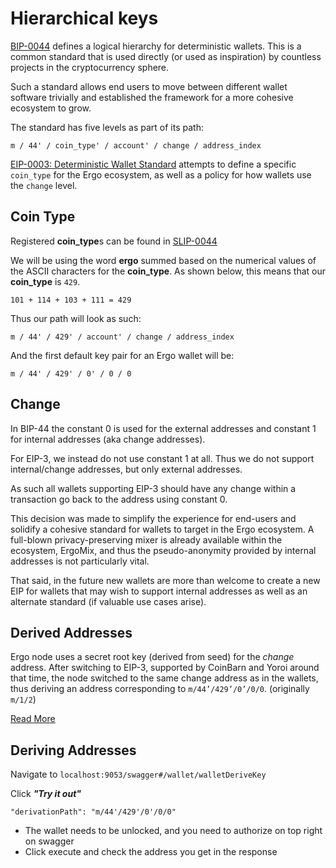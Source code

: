 # Hierarchical keys

[BIP-0044](https://github.com/bitcoin/bips/blob/master/bip-0044.mediawiki) defines a logical hierarchy for deterministic wallets. This is a common standard that is used directly (or used as inspiration) by countless projects in the cryptocurrency sphere.

Such a standard allows end users to move between different wallet software trivially and established the framework for a more cohesive ecosystem to grow.

The standard has five levels as part of its path:

```
m / 44' / coin_type' / account' / change / address_index
```

[EIP-0003: Deterministic Wallet Standard](https://github.com/ergoplatform/eips/blob/ad0730daaebd9783f8db3c3095187a62851ee132/eip-0003.md) attempts to define a specific `coin_type` for the Ergo ecosystem, as well as a policy for how wallets use the `change` level.


## Coin Type

Registered **coin_type**s can be found in [SLIP-0044](https://github.com/satoshilabs/slips/blob/master/slip-0044.md)

We will be using the word **ergo** summed based on the numerical values of the ASCII characters for the **coin_type**. As shown below, this means that our **coin_type** is `429`.

``
101 + 114 + 103 + 111 = 429
``

Thus our path will look as such:

```
m / 44' / 429' / account' / change / address_index
```

And the first default key pair for an Ergo wallet will be:

```
m / 44' / 429' / 0' / 0 / 0
```

## Change

In BIP-44 the constant 0 is used for the external addresses and constant 1 for internal addresses (aka change addresses).

For EIP-3, we instead do not use constant 1 at all. Thus we do not support internal/change addresses, but only external addresses.

As such all wallets supporting EIP-3 should have any change within a transaction go back to the address using constant 0.

This decision was made to simplify the experience for end-users and solidify a cohesive standard for wallets to target in the Ergo ecosystem. A full-blown privacy-preserving mixer is already available within the ecosystem, ErgoMix, and thus the pseudo-anonymity provided by internal addresses is not particularly vital.

That said, in the future new wallets are more than welcome to create a new EIP for wallets that may wish to support internal addresses as well as an alternate standard (if valuable use cases arise).


## Derived Addresses

Ergo node uses a secret root key (derived from seed) for the *change* address. After switching to EIP-3, supported by CoinBarn and Yoroi around that time, the node switched to the same change address as in the wallets, thus deriving an address corresponding to `m/44’/429’/0’/0/0`. (originally `m/1/2`)

[Read More](https://www.ergoforum.org/t/an-issue-with-change-address-of-node-wallet/2940)

## Deriving Addresses

Navigate to `localhost:9053/swagger#/wallet/walletDeriveKey` 

Click ***"Try it out"***

```  
"derivationPath": "m/44'/429'/0'/0/0" 
```

- The wallet needs to be unlocked, and you need to authorize on top right on swagger
- Click execute and check the address you get in the response